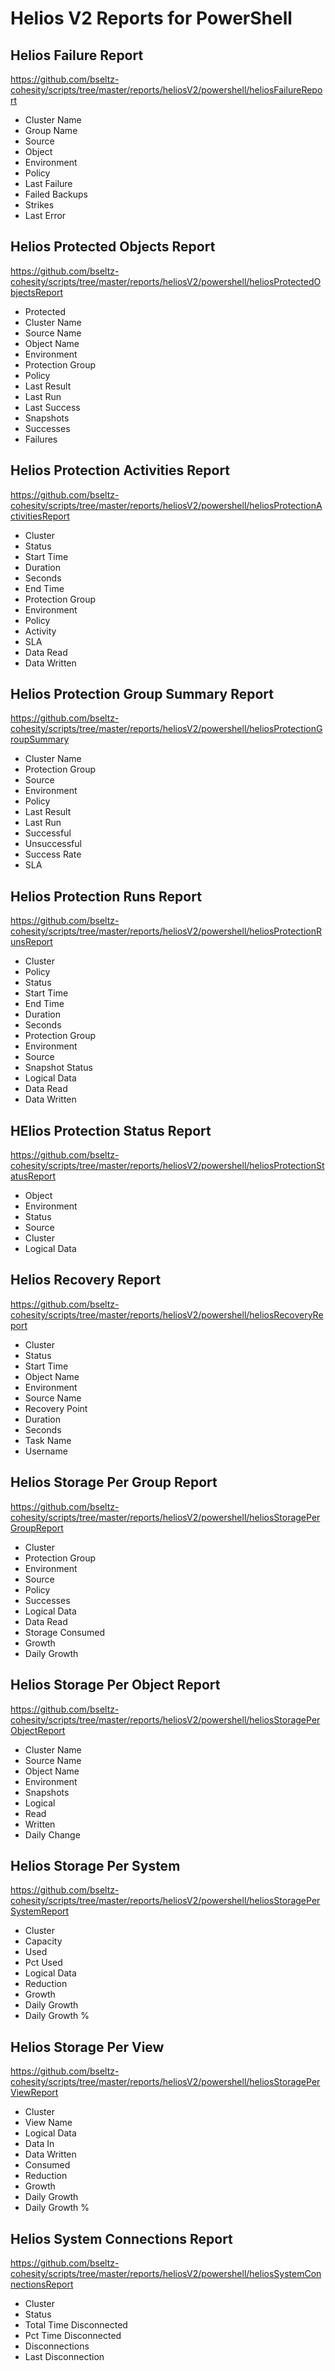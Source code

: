 # Helios V2 Reports for PowerShell

## Helios Failure Report

<https://github.com/bseltz-cohesity/scripts/tree/master/reports/heliosV2/powershell/heliosFailureReport>

* Cluster Name
* Group Name
* Source
* Object
* Environment
* Policy
* Last Failure
* Failed Backups
* Strikes
* Last Error

## Helios Protected Objects Report

<https://github.com/bseltz-cohesity/scripts/tree/master/reports/heliosV2/powershell/heliosProtectedObjectsReport>

* Protected
* Cluster Name
* Source Name
* Object Name
* Environment
* Protection Group
* Policy
* Last Result
* Last Run
* Last Success
* Snapshots
* Successes
* Failures

## Helios Protection Activities Report

<https://github.com/bseltz-cohesity/scripts/tree/master/reports/heliosV2/powershell/heliosProtectionActivitiesReport>

* Cluster
* Status
* Start Time
* Duration
* Seconds
* End Time
* Protection Group
* Environment
* Policy
* Activity
* SLA
* Data Read
* Data Written

## Helios Protection Group Summary Report

<https://github.com/bseltz-cohesity/scripts/tree/master/reports/heliosV2/powershell/heliosProtectionGroupSummary>

* Cluster Name
* Protection Group
* Source
* Environment
* Policy
* Last Result
* Last Run
* Successful
* Unsuccessful
* Success Rate
* SLA

## Helios Protection Runs Report

<https://github.com/bseltz-cohesity/scripts/tree/master/reports/heliosV2/powershell/heliosProtectionRunsReport>

* Cluster
* Policy
* Status
* Start Time
* End Time
* Duration
* Seconds
* Protection Group
* Environment
* Source
* Snapshot Status
* Logical Data
* Data Read
* Data Written

## HElios Protection Status Report

<https://github.com/bseltz-cohesity/scripts/tree/master/reports/heliosV2/powershell/heliosProtectionStatusReport>

* Object
* Environment
* Status
* Source
* Cluster
* Logical Data

## Helios Recovery Report

<https://github.com/bseltz-cohesity/scripts/tree/master/reports/heliosV2/powershell/heliosRecoveryReport>

* Cluster
* Status
* Start Time
* Object Name
* Environment
* Source Name
* Recovery Point
* Duration
* Seconds
* Task Name
* Username

## Helios Storage Per Group Report

<https://github.com/bseltz-cohesity/scripts/tree/master/reports/heliosV2/powershell/heliosStoragePerGroupReport>

* Cluster
* Protection Group
* Environment
* Source
* Policy
* Successes
* Logical Data
* Data Read
* Storage Consumed
* Growth
* Daily Growth

## Helios Storage Per Object Report

<https://github.com/bseltz-cohesity/scripts/tree/master/reports/heliosV2/powershell/heliosStoragePerObjectReport>

* Cluster Name
* Source Name
* Object Name
* Environment
* Snapshots
* Logical
* Read
* Written
* Daily Change

## Helios Storage Per System

<https://github.com/bseltz-cohesity/scripts/tree/master/reports/heliosV2/powershell/heliosStoragePerSystemReport>

* Cluster
* Capacity
* Used
* Pct Used
* Logical Data
* Reduction
* Growth
* Daily Growth
* Daily Growth %

## Helios Storage Per View

<https://github.com/bseltz-cohesity/scripts/tree/master/reports/heliosV2/powershell/heliosStoragePerViewReport>

* Cluster
* View Name
* Logical Data
* Data In
* Data Written
* Consumed
* Reduction
* Growth
* Daily Growth
* Daily Growth %

## Helios System Connections Report

<https://github.com/bseltz-cohesity/scripts/tree/master/reports/heliosV2/powershell/heliosSystemConnectionsReport>

* Cluster
* Status
* Total Time Disconnected
* Pct Time Disconnected
* Disconnections
* Last Disconnection
